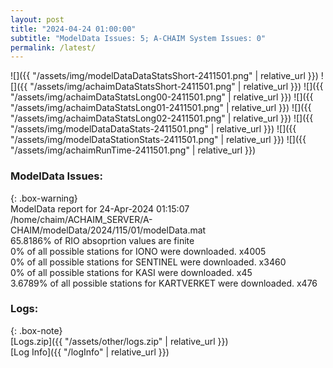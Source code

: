 ```yaml
---
layout: post
title: "2024-04-24 01:00:00"
subtitle: "ModelData Issues: 5; A-CHAIM System Issues: 0"
permalink: /latest/
---
```


![]({{ "/assets/img/modelDataDataStatsShort-2411501.png" | relative_url }})
![]({{ "/assets/img/achaimDataStatsShort-2411501.png" | relative_url }})
![]({{ "/assets/img/achaimDataStatsLong00-2411501.png" | relative_url }})
![]({{ "/assets/img/achaimDataStatsLong01-2411501.png" | relative_url }})
![]({{ "/assets/img/achaimDataStatsLong02-2411501.png" | relative_url }})
![]({{ "/assets/img/modelDataDataStats-2411501.png" | relative_url }})
![]({{ "/assets/img/modelDataStationStats-2411501.png" | relative_url }})
![]({{ "/assets/img/achaimRunTime-2411501.png" | relative_url }})


### ModelData Issues:  
  
{: .box-warning}  
 ModelData report for 24-Apr-2024 01:15:07   
 /home/chaim/ACHAIM_SERVER/A-CHAIM/modelData/2024/115/01/modelData.mat   
 65.8186% of RIO absoprtion values are finite   
 0% of all possible stations for IONO were downloaded. x4005   
 0% of all possible stations for SENTINEL were downloaded. x3460   
 0% of all possible stations for KASI were downloaded. x45   
 3.6789% of all possible stations for KARTVERKET were downloaded. x476   
  


### Logs:  
  
{: .box-note}  
[Logs.zip]({{ "/assets/other/logs.zip" | relative_url }})  
[Log Info]({{ "/logInfo" | relative_url }})  
